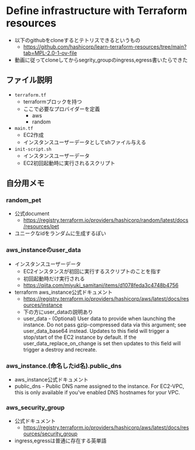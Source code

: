# Define infrastructure with Terraform resources
- 以下のgithubをcloneするとテトリスできるというもの
  - https://github.com/hashicorp/learn-terraform-resources/tree/main?tab=MPL-2.0-1-ov-file
- 動画に従ってcloneしてからsegrity_groupのingress,egress書いたらできた
## ファイル説明
- `terraform.tf`
  - terraformブロックを持つ
  - ここで必要なプロバイダーを定義
    - aws
    - random
- `main.tf`
  - EC2作成
  - インスタンスユーザーデータとしてshファイル与える
- `init-script.sh`
  - インスタンスユーザーデータ
  - EC2初回起動時に実行されるスクリプト
  
## 自分用メモ
### random_pet
- 公式document
  - https://registry.terraform.io/providers/hashicorp/random/latest/docs/resources/pet
- ユニークなidをランダムに生成するぽい


### aws_instanceのuser_data
- インスタンスユーザーデータ
  - EC2インスタンスが初回に実行するスクリプトのことを指す
  - 初回起動時だけ実行される
  - https://qiita.com/miyuki_samitani/items/d1078feda3c4748b4756
- terraform aws_instance公式ドキュメント
  - https://registry.terraform.io/providers/hashicorp/aws/latest/docs/resources/instance
  - 下の方にuser_dataの説明あり
  - user_data - (Optional) User data to provide when launching the instance. Do not pass gzip-compressed data via this argument; see user_data_base64 instead. Updates to this field will trigger a stop/start of the EC2 instance by default. If the user_data_replace_on_change is set then updates to this field will trigger a destroy and recreate.
### aws_instance.(命名したid名).public_dns
- aws_instance公式ドキュメント
- public_dns - Public DNS name assigned to the instance. For EC2-VPC, this is only available if you've enabled DNS hostnames for your VPC.

### aws_security_group
- 公式ドキュメント
  - https://registry.terraform.io/providers/hashicorp/aws/latest/docs/resources/security_group
- ingress,egressは普通に存在する英単語
